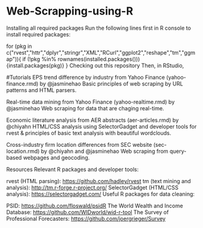 # Web-Scrapping-using-R
Installing all required packages
Run the following lines first in R console to install required packages:

for (pkg in c("rvest","httr","dplyr","stringr","XML","RCurl","ggplot2","reshape","tm","ggmap")){
 if (!pkg %in% rownames(installed.packages())){install.packages(pkg)}
}
Checking out this repository
Then, in RStudio,

#Tutorials
EPS trend difference by industry from Yahoo Finance (yahoo-finance.rmd) by @jasminehao
Basic principles of web scraping by URL patterns and HTML parsers.

Real-time data mining from Yahoo Finance (yahoo-realtime.rmd) by @jasminehao
Web scraping for data that are chaging real-time.

Economic literature analysis from AER abstracts (aer-articles.rmd) by @chiyahn
HTML/CSS analysis using SelectorGadget and developer tools for rvest & principles of basic text analysis with beautiful wordclouds.

Cross-industry firm location differences from SEC website (sec-location.rmd) by @chiyahn and @jasminehao
Web scraping from query-based webpages and geocoding.

Resources
Relevant R packages and developer tools:

rvest (HTML parsing): https://github.com/hadley/rvest
tm (text mining and analysis): http://tm.r-forge.r-project.org/
SelectorGadget (HTML/CSS analysis): https://selectorgadget.com/
Useful R packages for data cleaning:

PSID: https://github.com/floswald/psidR
The World Wealth and Income Database: https://github.com/WIDworld/wid-r-tool
The Survey of Professional Forecasters: https://github.com/joergrieger/Survey

